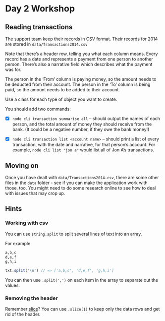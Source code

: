 # Day 2 Workshop

## Reading transactions

The support team keep their records in CSV format. Their records for 2014 are
stored in `data/Transactions2014.csv`

Note that there’s a header row, telling you what each column means. Every record
has a date and represents a payment from one person to another person. There’s
also a narrative field which describes what the payment was for.

The person in the ‘From’ column is paying money, so the amount needs to be
deducted from their account. The person in the ‘To’ column is being paid, so the
amount needs to be added to their account.

Use a class for each type of object you want to create.

You should add two commands:

- [x] `node cli transaction summarise all` – should output the names of each
      person, and the total amount of money they should receive from the bank.
      (It could be a negative number, if they owe the bank money!)

- [x] `node cli transaction list <account name>` – should print a list of every
      transaction, with the date and narrative, for that person’s account. For
      example, `node cli list "jon a"` would list all of Jon A’s transactions.

## Moving on

Once you have dealt with `data/Transactions2014.csv`, there are some other files
in the `data` folder - see if you can make the application work with those, too.
You might need to do some research online to see how to deal with issues that
may crop up.

## Hints

### Working with csv

You can use `string.split` to split several lines of text into an array.

For example

```txt
a,b,c
d,e,f
g,h,i
```

```js
txt.split('\n') // => ['a,b,c', 'd,e,f', 'g,h,i']
```

You can then use `.split(',')` on each item in the array to separate out the
values.

### Removing the header

Remember [slice](https://tech-docs.corndel.com/js/array-slice.html)? You can use
`.slice(1)` to keep only the data rows and get rid of the header.
